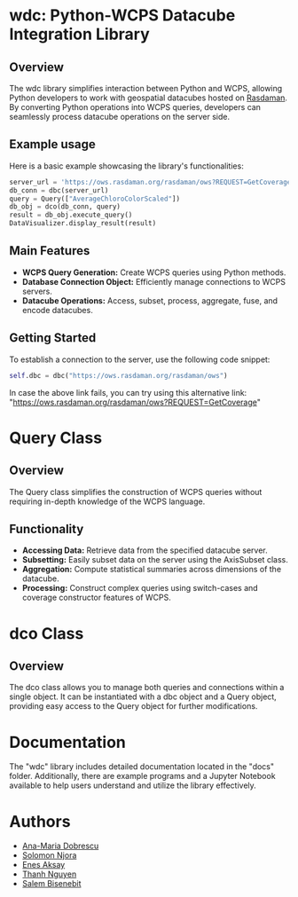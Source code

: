 # wdc: Python-WCPS Datacube Integration Library

## Overview
The wdc library simplifies interaction between Python and WCPS, allowing Python developers to work with geospatial datacubes hosted on [Rasdaman](http://www.rasdaman.org/). By converting Python operations into WCPS queries, developers can seamlessly process datacube operations on the server side.

## Example usage
Here is a basic example showcasing the library's functionalities:

```python
server_url = 'https://ows.rasdaman.org/rasdaman/ows?REQUEST=GetCoverage' 
db_conn = dbc(server_url) 
query = Query(["AverageChloroColorScaled"])
db_obj = dco(db_conn, query)
result = db_obj.execute_query() 
DataVisualizer.display_result(result) 
```

## Main Features
- **WCPS Query Generation:** Create WCPS queries using Python methods.
- **Database Connection Object:** Efficiently manage connections to WCPS servers.
- **Datacube Operations:** Access, subset, process, aggregate, fuse, and encode datacubes.

## Getting Started
To establish a connection to the server, use the following code snippet:

```python
self.dbc = dbc("https://ows.rasdaman.org/rasdaman/ows")
```

In case the above link fails, you can try using this alternative link: "https://ows.rasdaman.org/rasdaman/ows?REQUEST=GetCoverage"

# Query Class
## Overview
The Query class simplifies the construction of WCPS queries without requiring in-depth knowledge of the WCPS language.

## Functionality
- **Accessing Data:** Retrieve data from the specified datacube server.
- **Subsetting:** Easily subset data on the server using the AxisSubset class.
- **Aggregation:** Compute statistical summaries across dimensions of the datacube.
- **Processing:** Construct complex queries using switch-cases and coverage constructor features of WCPS.

# dco Class
## Overview
The dco class allows you to manage both queries and connections within a single object. It can be instantiated with a dbc object and a Query object, providing easy access to the Query object for further modifications.

# Documentation
The "wdc" library includes detailed documentation located in the "docs" folder. Additionally, there are example programs and a Jupyter Notebook available to help users understand and utilize the library effectively.

# Authors
- [Ana-Maria Dobrescu](https://github.com/dobreasca)
- [Solomon Njora](https://github.com/Hensei4)
- [Enes Aksay](https://github.com/Akysens)
- [Thanh Nguyen](https://github.com/iamthienthanh)
- [Salem Bisenebit](https://github.com/salemylkl)